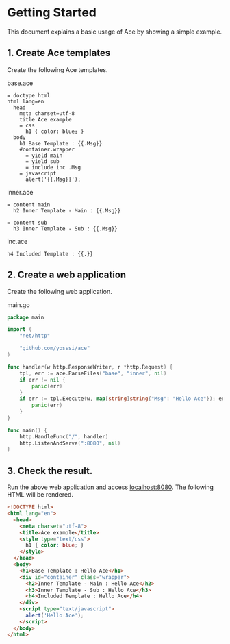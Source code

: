 # Getting Started

This document explains a basic usage of Ace by showing a simple example.

## 1. Create Ace templates

Create the following Ace templates.

base.ace

```ace
= doctype html
html lang=en
  head
    meta charset=utf-8
    title Ace example
    = css
      h1 { color: blue; }
  body
    h1 Base Template : {{.Msg}}
    #container.wrapper
      = yield main
      = yield sub
      = include inc .Msg
    = javascript
      alert('{{.Msg}}');
```

inner.ace

```ace
= content main
  h2 Inner Template - Main : {{.Msg}}

= content sub
  h3 Inner Template - Sub : {{.Msg}}
```

inc.ace

```ace
h4 Included Template : {{.}}
```

## 2. Create a web application

Create the following web application.

main.go

```go
package main

import (
	"net/http"

	"github.com/yosssi/ace"
)

func handler(w http.ResponseWriter, r *http.Request) {
	tpl, err := ace.ParseFiles("base", "inner", nil)
	if err != nil {
		panic(err)
	}
	if err := tpl.Execute(w, map[string]string{"Msg": "Hello Ace"}); err != nil {
		panic(err)
	}
}

func main() {
	http.HandleFunc("/", handler)
	http.ListenAndServe(":8080", nil)
}
```

## 3. Check the result.

Run the above web application and access [localhost:8080](http://localhost:8080). The following HTML will be rendered.

```html
<!DOCTYPE html>
<html lang="en">
  <head>
    <meta charset="utf-8">
    <title>Ace example</title>
    <style type="text/css">
      h1 { color: blue; }
    </style>
  </head>
  <body>
    <h1>Base Template : Hello Ace</h1>
    <div id="container" class="wrapper">
      <h2>Inner Template - Main : Hello Ace</h2>
      <h3>Inner Template - Sub : Hello Ace</h3>
      <h4>Included Template : Hello Ace</h4>
    </div>
    <script type="text/javascript">
      alert('Hello Ace');
    </script>
  </body>
</html>
```
